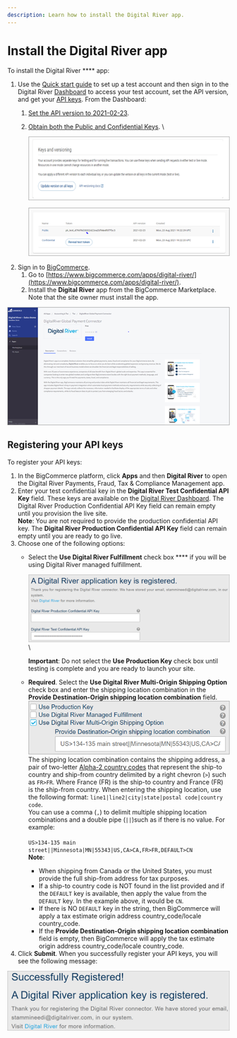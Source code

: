 ```yaml
---
description: Learn how to install the Digital River app.
---
```


# Install the Digital River app

To install the Digital River **** app:

1. Use the [Quick start guide](https://docs.digitalriver.com/digital-river-api/getting-started-1/quick-start-guide) to set up a test account and then sign in to the Digital River [Dashboard](https://dashboard.digitalriver.com/login) to access your test account, set the API version, and get your [API keys](https://docs.digitalriver.com/digital-river-api/administration/dashboard/developers/api-keys). From the Dashboard:
   1. [Set the API version to 2021-02-23](https://docs.digitalriver.com/digital-river-api/administration/dashboard/developers/api-keys/updating-your-api-version#updating-your-api-version-on-all-keys).
   2.  [Obtain both the Public and Confidential Keys](https://docs.digitalriver.com/digital-river-api/administration/dashboard/developers/api-keys/getting-your-api-keys). \


       ![](.gitbook/assets/Keysandversioning.png)

       ![](.gitbook/assets/Publicandconfidentialkeys.png)
2. Sign in to [BigCommerce](https://login.bigcommerce.com).&#x20;
   1. Go to [https://www.bigcommerce.com/apps/digital-river/](https://www.bigcommerce.com/apps/digital-river/).
   2. Install the **Digital River** app from the BigCommerce Marketplace. Note that the site owner must install the app.&#x20;

![](.gitbook/assets/Installapp.png)

## Registering your API keys

To register your API keys:

1. In the BigCommerce platform, click **Apps** and then **Digital River** to open the Digital River Payments, Fraud, Tax & Compliance Management app.
2. Enter your test confidential key in the **Digital River Test Confidential API Key** field. These keys are available on the [Digital River Dashboard](https://dashboard.digitalriver.com/apikeys). The Digital River Production Confidential API Key field can remain empty until you provision the live site.\
   **Note**: You are not required to provide the production confidential API key. The **Digital River Production Confidential API Key** field can remain empty until you are ready to go live.
3. Choose one of the following options:
   *   Select the **Use Digital River Fulfillment** check box **** if you will be using Digital River managed fulfillment.

       &#x20;![](.gitbook/assets/DigitalRiverapplicationtestkey.PNG)\


       **Important**: Do not select the **Use Production Key** check box until testing is complete and you are ready to launch your site.
   * **Required**. Select the **Use Digital River Multi-Origin Shipping Option** check box and enter the shipping location combination in the **Provide Destination-Origin shipping location combination** field. \
     ![](.gitbook/assets/Use-Digital-River-Multi-Origin-Shipping-Option.png)\
     The shipping location combination contains the shipping address,  a pair of two-letter [Alpha-2 country codes](https://www.iban.com/country-codes) that represent the ship-to country and ship-from country delimited by a right chevron (`>`) such as `FR>FR`. Where France (FR) is the ship-to country and France (FR) is the ship-from country. When entering the shipping location, use the following format: `line1|line2|city|state|postal code|country code`.\
     You can use a comma (`,`) to delimit multiple shipping location combinations and a double pipe (`||`)such as if there is no value. For example: \
     \
     `US>134-135 main street||Minnesota|MN|55343|US,CA>CA,FR>FR,DEFAULT>CN`\
     **Note**:
     * When shipping from Canada or the United States, you must provide the full ship-from address for tax purposes.
     * If a ship-to country code is NOT found in the list provided and if the `DEFAULT` key is available, then apply the value from the `DEFAULT` key. In the example above, it would be `CN`.&#x20;
     * If there is NO `DEFAULT` key in the string, then BigCommerce will apply a tax estimate origin address country\_code/locale country\_code.&#x20;
     * If the **Provide Destination-Origin shipping location combination** field is empty, then BigCommerce will apply the tax estimate origin address country\_code/locale country\_code.
4. Click **Submit**. When you successfully register your API keys, you will see the following message:

![](.gitbook/assets/Successfully-registered.png)

